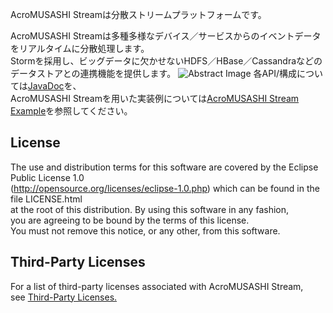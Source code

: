 AcroMUSASHI Streamは分散ストリームプラットフォームです。

AcroMUSASHI Streamは多種多様なデバイス／サービスからのイベントデータをリアルタイムに分散処理します。  
Stormを採用し、ビッグデータに欠かせないHDFS／HBase／Cassandraなどのデータストアとの連携機能を提供します。
![Abstract Image](http://acromusashi.github.com/acromusashi-stream/images/AcroMUSASHIStreamAbstract.jpg)
各API/構成については[JavaDoc](http://acromusashi.github.com/acromusashi-stream/javadoc-1.0.0/)を、  
AcroMUSASHI Streamを用いた実装例については<a href="https://github.com/acromusashi/acromusashi-stream-example">AcroMUSASHI Stream Example</a>を参照してください。

## License
The use and distribution terms for this software are covered by the Eclipse Public License 1.0  
(http://opensource.org/licenses/eclipse-1.0.php) which can be found in the file LICENSE.html   
at the root of this distribution. By using this software in any fashion,   
you are agreeing to be bound by the terms of this license.   
You must not remove this notice, or any other, from this software.

## Third-Party Licenses

For a list of third-party licenses associated with AcroMUSASHI Stream,  
see <a href="https://github.com/acromusashi/acromusashi-stream/wiki/Library-License">Third-Party Licenses.<a/>

